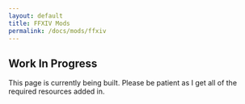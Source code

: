 ```yaml
---
layout: default
title: FFXIV Mods
permalink: /docs/mods/ffxiv
---
```




## Work In Progress

This page is currently being built. Please be patient as I get all of the required resources added in.
